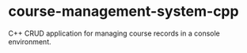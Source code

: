 # course-management-system-cpp
C++ CRUD application for managing course records in a console environment.
